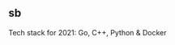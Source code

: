 ## sb

Tech stack for 2021: Go, C++, Python & Docker


<!--
## GitHub Stats

![srbdev's GitHub stats](https://github-readme-stats.vercel.app/api?username=srbdev&show_icons=&private_count=true)
[![Top Languages](https://github-readme-stats.vercel.app/api/top-langs/?username=srbdev&layout=compact)]()
-->
